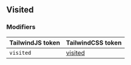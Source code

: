 ## Visited


### Modifiers

| TailwindJS token | TailwindCSS token |
| ----- | ----- |
| `visited` | [visited](https://tailwindcss.com/docs/hover-focus-and-other-states#visited) |